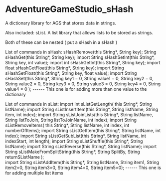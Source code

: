 # AdventureGameStudio_sHash

A dictionary library for AGS that stores data in strings.

Also included: sList. A list library that allows lists to be stored as strings. 

Both of these can be nested ( put a sHash in a sHash )

List of commands in sHash:
  sHashRemove(this String*,  String key);
  String sHashGet(this String*,  String key);
  import String sHashSetInt(this String*,  String key, int value);
  import int sHashGetInt(this String*,  String key);
  import float sHashGetFloat(this String*,  String key);
  import String sHashSetFloat(this String*,  String key, float value);
  import String sHashSet(this String*,  String key1 = 0, String value1 = 0, 
        String key2 = 0,  String value2 = 0,   String key3 = 0, String value3 = 0, 
        String key4 = 0, String value4 = 0  );
  ------ This one is for adding more than one  value to the dictionary

List of commands in sList:
  import int sListGetLength(  this String*,  String listName);
  import String sListInsertItem(this String*,  String listName, String item,  int index);
  import String sListJoinLists(this String*, String listName, 
      String listToJoin, String listToJoinName,  int index);
  import String sListRemoveItems(  this String*,  String listName, int index,  int numberOfItems);
  import String sListGetItem(this String*,  String listName,  int index);
  import String sListGetSubList(this String*,  String listName,  int indexStart, int length);
  import String sListShuffle(this String*, String listName);
  import String sListReverse(this String*, String listName);
  import String sListMakeFromSplitString(this String*,  String SplitBy, String returnSListName );\
  import String sListAddItem(this String*,  String listName, 
    String item1, String item2=0, String item3=0, String item4=0, String item5=0);
  ------ This one is for adding multiple list items
 
